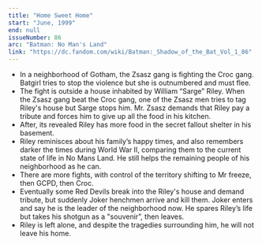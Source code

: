 ```yaml
---
title: "Home Sweet Home"
start: "June, 1999"
end: null
issueNumber: 86
arc: "Batman: No Man's Land"
link: "https://dc.fandom.com/wiki/Batman:_Shadow_of_the_Bat_Vol_1_86"
---
```


- In a neighborhood of Gotham, the Zsasz gang is fighting the Croc gang. Batgirl tries to stop the violence but she is outnumbered and must flee.
- The fight is outside a house inhabited by William “Sarge” Riley. When the Zsasz gang beat the Croc gang, one of the Zsasz men tries to tag Riley's house but Sarge stops him. Mr. Zsasz demands that Riley pay a tribute and forces him to give up all the food in his kitchen.
- After, its revealed Riley has more food in the secret fallout shelter in his basement.
- Riley reminisces about his family’s happy times, and also remembers darker the times during World War II, comparing them to the current state of life in No Mans Land. He still helps the remaining people of his neighborhood as he can.
- There are more fights, with control of the territory shifting to Mr freeze, then GCPD, then Croc.
- Eventually some Red Devils break into the Riley's house and demand tribute, but suddenly Joker henchmen arrive and kill them. Joker enters and say he is the leader of the neighborhood now. He spares Riley’s life but takes his shotgun as a "souvenir”, then leaves.
- Riley is left alone, and despite the tragedies surrounding him, he will not leave his home.
